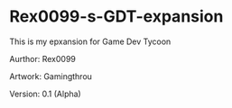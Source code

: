 Rex0099-s-GDT-expansion
=======================

This is my epxansion for Game Dev Tycoon

Aurthor: Rex0099

Artwork: Gamingthrou

Version: 0.1 (Alpha)
